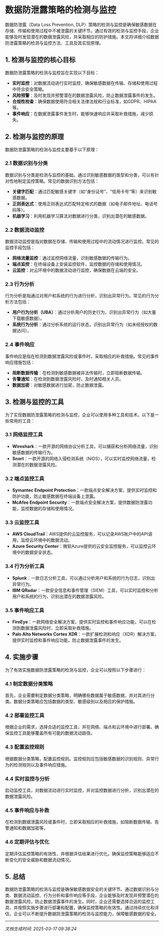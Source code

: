 # 数据防泄露策略的检测与监控

数据防泄露（Data Loss Prevention, DLP）策略的检测与监控是确保敏感数据在存储、传输和使用过程中不被泄露的关键环节。通过有效的检测与监控手段，企业能够及时发现潜在的数据泄露风险，并采取相应的防护措施。本文将详细介绍数据防泄露策略的检测与监控方法、工具及其实现原理。

## 1. 检测与监控的核心目标

数据防泄露策略的检测与监控旨在实现以下目标：

- **实时监控**：对数据流动进行实时监控，确保敏感数据在传输、存储和使用过程中符合安全策略。
- **风险预警**：及时发现并预警潜在的数据泄露风险，防止数据泄露事件的发生。
- **合规性检查**：确保数据使用符合相关法律法规和行业标准，如GDPR、HIPAA等。
- **事件响应**：在数据泄露事件发生时，能够快速响应并采取补救措施，减少损失。

## 2. 检测与监控的原理

数据防泄露策略的检测与监控主要基于以下原理：

### 2.1 数据识别与分类

数据识别与分类是检测与监控的基础。通过识别敏感数据的类型和分类，可以有针对性地制定监控策略。常见的数据识别方法包括：

- **关键字匹配**：通过匹配敏感关键字（如“身份证号”、“信用卡号”等）来识别敏感数据。
- **正则表达式**：使用正则表达式匹配特定格式的数据（如电子邮件地址、电话号码等）。
- **机器学习**：利用机器学习算法对数据进行分类，识别出潜在的敏感数据。

### 2.2 数据流动监控

数据流动监控是指对数据在存储、传输和使用过程中的流动情况进行监控。常见的监控手段包括：

- **网络流量监控**：通过监控网络流量，识别敏感数据的传输行为。
- **端点监控**：在终端设备上安装监控软件，监控数据的存储和使用情况。
- **云监控**：对云环境中的数据流动进行监控，确保数据在云端的安全。

### 2.3 行为分析

行为分析是指通过对用户和系统的行为进行分析，识别出异常行为。常见的行为分析方法包括：

- **用户行为分析（UBA）**：通过分析用户的历史行为，识别出异常行为（如大量下载敏感数据）。
- **系统行为分析**：通过分析系统的运行状态，识别出异常行为（如未经授权的数据访问）。

### 2.4 事件响应

事件响应是指在检测到数据泄露风险或事件时，采取相应的补救措施。常见的事件响应措施包括：

- **阻断数据传输**：在检测到敏感数据被非法传输时，立即阻断数据传输。
- **告警通知**：在检测到数据泄露风险时，及时通知相关人员。
- **数据加密**：对敏感数据进行加密，防止数据泄露。

## 3. 检测与监控的工具

为了实现数据防泄露策略的检测与监控，企业可以使用多种工具和技术。以下是一些常用的工具：

### 3.1 网络监控工具

- **Wireshark**：一款开源的网络协议分析工具，可以捕获和分析网络流量，识别敏感数据的传输行为。
- **Snort**：一款开源的网络入侵检测系统（NIDS），可以实时监控网络流量，检测潜在的数据泄露风险。

### 3.2 端点监控工具

- **Symantec Endpoint Protection**：一款端点安全解决方案，提供实时监控和防护功能，防止敏感数据在终端设备上泄露。
- **McAfee Endpoint Security**：一款端点安全解决方案，提供数据防泄露功能，监控数据的存储和使用情况。

### 3.3 云监控工具

- **AWS CloudTrail**：AWS提供的云监控服务，可以记录AWS账户中的API调用，监控云环境中的数据流动。
- **Azure Security Center**：微软Azure提供的云安全监控服务，可以监控云环境中的数据安全状态。

### 3.4 行为分析工具

- **Splunk**：一款日志分析工具，可以通过分析用户和系统的行为日志，识别出异常行为。
- **IBM QRadar**：一款安全信息和事件管理（SIEM）工具，可以实时监控和分析用户和系统的行为，识别出潜在的数据泄露风险。

### 3.5 事件响应工具

- **FireEye**：一款网络安全解决方案，提供实时监控和事件响应功能，可以在检测到数据泄露风险时，立即采取补救措施。
- **Palo Alto Networks Cortex XDR**：一款扩展检测和响应（XDR）解决方案，提供实时监控和事件响应功能，防止数据泄露事件的发生。

## 4. 实施步骤

为了有效实施数据防泄露策略的检测与监控，企业可以按照以下步骤进行：

### 4.1 制定数据分类策略

首先，企业需要制定数据分类策略，明确哪些数据属于敏感数据，并对其进行分类。数据分类策略应包括数据的类型、敏感级别以及相应的保护措施。

### 4.2 部署监控工具

根据企业的需求，选择合适的监控工具，并在网络、端点和云环境中进行部署。确保监控工具能够覆盖所有可能的数据流动路径。

### 4.3 配置监控规则

根据数据分类策略，配置监控规则。监控规则应包括敏感数据的识别规则、异常行为的检测规则以及事件响应措施。

### 4.4 实时监控与分析

启动监控工具，对数据流动进行实时监控，并对监控数据进行分析，识别出潜在的数据泄露风险。

### 4.5 事件响应与补救

在检测到数据泄露风险或事件时，立即采取相应的补救措施，如阻断数据传输、告警通知和数据加密等。

### 4.6 定期评估与优化

定期评估监控策略的有效性，并根据评估结果进行优化。确保监控策略能够适应不断变化的安全威胁和数据流动情况。

## 5. 总结

数据防泄露策略的检测与监控是确保敏感数据安全的关键环节。通过数据识别与分类、数据流动监控、行为分析和事件响应等手段，企业能够及时发现并预警潜在的数据泄露风险，防止数据泄露事件的发生。同时，企业还需要选择合适的监控工具，并按照实施步骤进行部署和配置，确保监控策略的有效性。通过持续优化和评估，企业可以不断提升数据防泄露策略的检测与监控能力，保障敏感数据的安全。

---

*文档生成时间: 2025-03-17 09:38:24*

